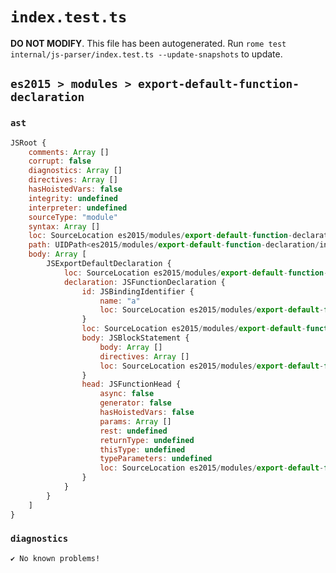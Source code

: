 # `index.test.ts`

**DO NOT MODIFY**. This file has been autogenerated. Run `rome test internal/js-parser/index.test.ts --update-snapshots` to update.

## `es2015 > modules > export-default-function-declaration`

### `ast`

```javascript
JSRoot {
	comments: Array []
	corrupt: false
	diagnostics: Array []
	directives: Array []
	hasHoistedVars: false
	integrity: undefined
	interpreter: undefined
	sourceType: "module"
	syntax: Array []
	loc: SourceLocation es2015/modules/export-default-function-declaration/input.js 1:0-2:0
	path: UIDPath<es2015/modules/export-default-function-declaration/input.js>
	body: Array [
		JSExportDefaultDeclaration {
			loc: SourceLocation es2015/modules/export-default-function-declaration/input.js 1:0-1:30
			declaration: JSFunctionDeclaration {
				id: JSBindingIdentifier {
					name: "a"
					loc: SourceLocation es2015/modules/export-default-function-declaration/input.js 1:24-1:25 (a)
				}
				loc: SourceLocation es2015/modules/export-default-function-declaration/input.js 1:15-1:30
				body: JSBlockStatement {
					body: Array []
					directives: Array []
					loc: SourceLocation es2015/modules/export-default-function-declaration/input.js 1:28-1:30
				}
				head: JSFunctionHead {
					async: false
					generator: false
					hasHoistedVars: false
					params: Array []
					rest: undefined
					returnType: undefined
					thisType: undefined
					typeParameters: undefined
					loc: SourceLocation es2015/modules/export-default-function-declaration/input.js 1:25-1:27
				}
			}
		}
	]
}
```

### `diagnostics`

```
✔ No known problems!

```
